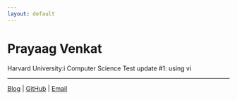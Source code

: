 ```yaml
---
layout: default
---
```


# Prayaag Venkat

Harvard University:i Computer Science
Test update #1: using vi
 


___
[Blog](https://pkvasv.github.io/blog) | [GitHub](https://github.com/pkvasv) | [Email](mailto:pkvasv@gmail.com)
